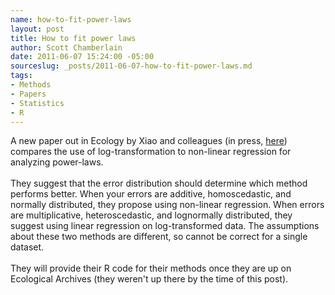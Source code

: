 ```yaml
--- 
name: how-to-fit-power-laws
layout: post
title: How to fit power laws
author: Scott Chamberlain
date: 2011-06-07 15:24:00 -05:00
sourceslug: _posts/2011-06-07-how-to-fit-power-laws.md
tags: 
- Methods
- Papers
- Statistics
- R
---
```

A new paper out in Ecology by Xiao and colleagues (in press, <a href="http://www.esajournals.org/doi/abs/10.1890/11-0538.1">here</a>) compares the use of log-transformation to non-linear regression for analyzing power-laws.<br /><br />They suggest that the error distribution should determine which method performs better. When your errors are additive, homoscedastic, and normally distributed, they propose using non-linear regression. When errors are multiplicative, heteroscedastic, and lognormally distributed, they suggest using linear regression on log-transformed data. The assumptions about these two methods are different, so cannot be correct for a single dataset.<br /><br />They will provide their R code for their methods once they are up on Ecological Archives (they weren't up there by the time of this post).
